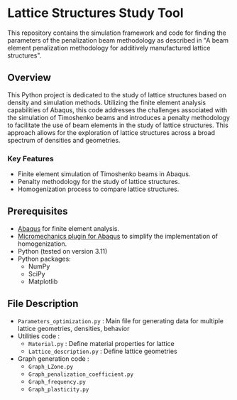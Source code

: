 # Lattice Structures Study Tool
This repository contains the simulation framework and code for finding the parameters of the penalization beam methodology as described in "A beam element penalization methodology for additively manufactured lattice structures".

## Overview
This Python project is dedicated to the study of lattice structures based on density and simulation methods. Utilizing the finite element analysis capabilities of Abaqus, this code addresses the challenges associated with the simulation of Timoshenko beams and introduces a penalty methodology to facilitate the use of beam elements in the study of lattice structures. This approach allows for the exploration of lattice structures across a broad spectrum of densities and geometries.

### Key Features
- Finite element simulation of Timoshenko beams in Abaqus.
- Penalty methodology for the study of lattice structures.
- Homogenization process to compare lattice structures.

## Prerequisites
- [Abaqus](https://www.3ds.com/products-services/simulia/products/abaqus/) for finite element analysis.
- [Micromechanics plugin for Abaqus](https://www.linkedin.com/pulse/micromechanics-plugin-abaqus-ross-mclendon/) to simplify the implementation of homogenization.
- Python (tested on version 3.11)
- Python packages:
  - NumPy
  - SciPy
  - Matplotlib

## File Description
- `Parameters_optimization.py` : Main file for generating data for multiple lattice geometries, densities, behavior
- Utilities code :
  - `Material.py` : Define material properties for lattice
  - `Lattice_description.py` : Define lattice geometries
- Graph generation code :
  - `Graph_LZone.py`
  - `Graph_penalization_coefficient.py`
  - `Graph_frequency.py`
  - `Graph_plasticity.py`

